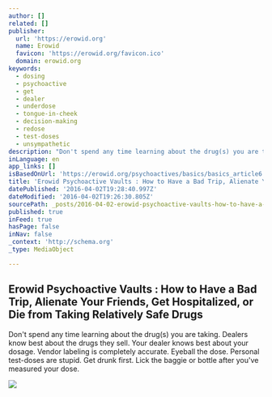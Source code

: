 ```yaml
---
author: []
related: []
publisher:
  url: 'https://erowid.org'
  name: Erowid
  favicon: 'https://erowid.org/favicon.ico'
  domain: erowid.org
keywords:
  - dosing
  - psychoactive
  - get
  - dealer
  - underdose
  - tongue-in-cheek
  - decision-making
  - redose
  - test-doses
  - unsympathetic
description: "Don't spend any time learning about the drug(s) you are taking. Dealers know best about the drugs they sell. Your dealer knows best about your dosage. Vendor labeling is completely accurate. Eyeball the dose. Personal test-doses are stupid. Get drunk first. Lick the baggie or bottle after you've measured your dose."
inLanguage: en
app_links: []
isBasedOnUrl: 'https://erowid.org/psychoactives/basics/basics_article6.shtml'
title: 'Erowid Psychoactive Vaults : How to Have a Bad Trip, Alienate Your Friends, Get Hospitalized, or Die from Taking Relatively Safe Drugs'
datePublished: '2016-04-02T19:28:40.997Z'
dateModified: '2016-04-02T19:26:30.805Z'
sourcePath: _posts/2016-04-02-erowid-psychoactive-vaults-how-to-have-a-bad-trip-alienat.md
published: true
inFeed: true
hasPage: false
inNav: false
_context: 'http://schema.org'
_type: MediaObject

---
```

<article style=""><h1>Erowid Psychoactive Vaults : How to Have a Bad Trip, Alienate Your Friends, Get Hospitalized, or Die from Taking Relatively Safe Drugs</h1><p>Don't spend any time learning about the drug(s) you are taking. Dealers know best about the drugs they sell. Your dealer knows best about your dosage. Vendor labeling is completely accurate. Eyeball the dose. Personal test-doses are stupid. Get drunk first. Lick the baggie or bottle after you've measured your dose.</p><img src="https://erowid.org/culture/art/artists_t/images/archive/the-mad_crypt_theeffects.jpg" /></article>
